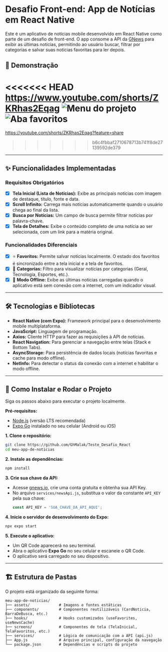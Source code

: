 # Desafio Front-end: App de Notícias em React Native

Este é um aplicativo de notícias mobile desenvolvido em React Native como parte de um desafio de front-end. O app consome a API da [GNews](https://gnews.io/ ) para exibir as últimas notícias, permitindo ao usuário buscar, filtrar por categorias e salvar suas notícias favoritas para ler depois.

## 📱 Demonstração

<<<<<<< HEAD
https://www.youtube.com/shorts/ZKRhas2Eqag
![Menu do projeto](assets/teste1.jpg)
![Aba favoritos](assets/teste2.jpg)
=======
https://youtube.com/shorts/ZKRhas2Eqag?feature=share

>>>>>>> b6c4fbbaf2710678713b741f8de27139592de379
---

## ✨ Funcionalidades Implementadas

### Requisitos Obrigatórios
-   [x] **Tela Inicial (Lista de Notícias):** Exibe as principais notícias com imagem de destaque, título, fonte e data.
-   [x] **Scroll Infinito:** Carrega mais notícias automaticamente quando o usuário chega ao final da lista.
-   [x] **Busca por Notícias:** Um campo de busca permite filtrar notícias por palavra-chave.
-   [x] **Tela de Detalhes:** Exibe o conteúdo completo de uma notícia ao ser selecionada, com um link para a matéria original.

### Funcionalidades Diferenciais
-   [x] ⭐ **Favoritos:** Permite salvar notícias localmente. O estado dos favoritos é sincronizado entre a tela inicial e a tela de favoritos.
-   [x] 📂 **Categorias:** Filtro para visualizar notícias por categorias (Geral, Tecnologia, Esportes, etc.).
-   [x] 📴 **Modo Offline:** Exibe as últimas notícias carregadas quando o aplicativo está sem conexão com a internet, com um indicador visual.

---

## 🛠️ Tecnologias e Bibliotecas

*   **React Native (com Expo):** Framework principal para o desenvolvimento mobile multiplataforma.
*   **JavaScript:** Linguagem de programação.
*   **Axios:** Cliente HTTP para fazer as requisições à API de notícias.
*   **React Navigation:** Para gerenciar a navegação entre telas (Stack e Bottom Tabs).
*   **AsyncStorage:** Para persistência de dados locais (notícias favoritas e cache para modo offline).
*   **NetInfo:** Para detectar o status da conexão com a internet e habilitar o modo offline.

---

## 🚀 Como Instalar e Rodar o Projeto

Siga os passos abaixo para executar o projeto localmente.

**Pré-requisitos:**
*   [Node.js](https://nodejs.org/en/ ) (versão LTS recomendada)
*   [Expo Go](https://expo.dev/client ) instalado no seu celular (Android ou iOS)

**1. Clone o repositório:**
```bash
git clone https://github.com/GhMalak/Teste_Desafio_React
cd meu-app-de-noticias
```

**2. Instale as dependências:**
```bash
npm install
```

**3. Crie sua chave da API:**
   - Acesse [gnews.io](https://gnews.io/ ), crie uma conta gratuita e obtenha sua API Key.
   - No arquivo `services/newsApi.js`, substitua o valor da constante `API_KEY` pela sua chave:
     ```javascript
     const API_KEY = 'SUA_CHAVE_DA_API_AQUI';
     ```

**4. Inicie o servidor de desenvolvimento do Expo:**
```bash
npx expo start
```

**5. Execute o aplicativo:**
   - Um QR Code aparecerá no seu terminal.
   - Abra o aplicativo **Expo Go** no seu celular e escaneie o QR Code.
   - O aplicativo será carregado no seu dispositivo.

---

## 🏗️ Estrutura de Pastas

O projeto está organizado da seguinte forma:

```
meu-app-de-noticias/
├── assets/             # Imagens e fontes estáticas
├── components/         # Componentes reutilizáveis (CardNoticia, BarraDeBusca, etc.)
├── hooks/              # Hooks customizados (useFavorites, useNewsCache)
├── screens/            # Componentes de tela (TelaInicial, TelaFavoritos, etc.)
├── services/           # Lógica de comunicação com a API (api.js)
├── App.js              # Arquivo principal, configuração da navegação
└── package.json        # Dependências e scripts do projeto
```

